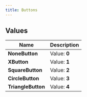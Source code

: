 ```yaml
---
title: Buttons
---
```


## Values

| Name | Description |
| ---- | ----------- |
| **NoneButton** | Value: **0** |
| **XButton** | Value: **1** |
| **SquareButton** | Value: **2** |
| **CircleButton** | Value: **3** |
| **TriangleButton** | Value: **4** |

